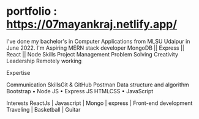 # portfolio : https://07mayankraj.netlify.app/
I've done my bachelor's in
Computer Applications from
MLSU Udaipur in June 2022.
I'm Aspiring MERN stack
developer
MongoDB || Express || React ||
Node
Skills
Project Management
Problem Solving
Creativity
Leadership
Remotely working

Expertise

Communication SkillsGit & GitHub
Postman
Data structure and algorithm
Bootstrap • Node JS • Express JS
HTMLCSS • JavaScript

Interests
ReactJs | Javascript | Mongo |
express | Front-end development
Traveling | Basketball | Guitar